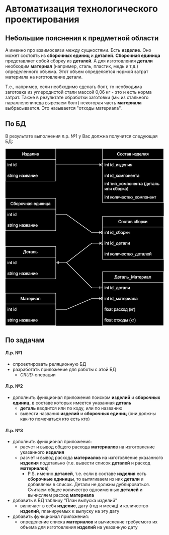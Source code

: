 # Автоматизация технологического проектирования

## Небольшие пояснения к предметной области

А именно про взаимосвязи между сущностями. Есть **изделие**. Оно может состоять из **сборочных единиц** и **деталей**. **Сборочная единица** представляет собой сборку из **деталей**. А для изготовления **детали** необходим **материал** (например, сталь, пластик, медь и т.д.) определенного объема. Этот объем определяется нормой затрат материала на изготовление детали.

Т.е., например, если необходимо сделать болт, то необходима заготовка из углеродистой стали массой 0,06 кг - это и есть норма затрат. Также в результате обработки заготовки (мы из стального параллелепипеда вырезаем болт) некоторая часть **материала** выбрасывается. Это называется "отходы материала".

## По БД

В результате выполнения л.р. №1 у Вас должна получится следующая БД:

![db-schema](https://github.com/the-hwk/GSTU-automation-of-technological-design/blob/main/db-schema.svg)

## По задачам

#### Л.р. №1
- спроектировать реляционную БД
- разработать приложение для работы с этой БД
	- *CRUD*-операции

#### Л.р. №2
- дополнить функционал приложения поиском **изделий** и **сборочных единиц**, в составе которых имеется указанная **деталь**
	- **деталь** вводится или по коду, или по названию
	- вывести названия **изделий** и **сборочных единиц** (они должны как-то помечаться кто есть кто)

#### Л.р. №3
- дополнить функционал приложения:
	- расчет и вывод общего расхода **материалов** на изготовление указанного **изделия**
	- расчет и вывод расхода **материалов** на изготовление указанного **изделия** подетально (т.е. вывести список **деталей** и расход **материалов**)
		- P.S. именно **деталей**, т.е. если в составе **изделия** есть **сборочные единицы**, то вытягиваем из них **детали** и добавляем в список. Детали не должны дублироваться. Считаем общее количество одноименных **деталей** и вычисляем расход **материала**
- добавить в БД таблицу "План выпуска изделий"
	- включает в себя **изделие**, дату (год и месяц) и количество **изделий**, планируемых к выпуску на эту дату
- добавить функционал приложения: 
	- определение списка **материалов** и вычисление требуемого их объема для изготовления **изделий** на указанную дату
